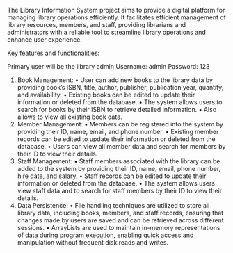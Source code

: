 The Library Information System project aims to provide a digital platform for managing library operations efficiently. It facilitates efficient management of library resources, members, and staff, providing librarians and administrators with a reliable tool to streamline library operations and enhance user experience. 

Key features and functionalities:

Primary user will be the library admin 
	Username: admin
	Password: 123
1.	Book Management:
•	User can add new books to the library data by providing book’s ISBN, title, author, publisher, publication year, quantity, and availability.
•	Existing books can be edited to update their information or deleted from the database.
•	The system allows users to search for books by their ISBN to retrieve detailed information.
•	Also allows to view all existing book data.
2.	Member Management:
•	Members can be registered into the system by providing their ID, name, email, and phone number.
•	Existing member records can be edited to update their information or deleted from the database.
•	Users can view all member data and search for members by their ID to view their details.
3.	Staff Management:
•	Staff members associated with the library can be added to the system by providing their ID, name, email, phone number, hire date, and salary.
•	Staff records can be edited to update their information or deleted from the database.
•	The system allows users view staff data and to search for staff members by their ID to view their details. 
4.	Data Persistence:
•	  File handling techniques are utilized to store all library data, including books, members, and staff records, ensuring that changes made by users are saved and can be retrieved across different sessions.
•	ArrayLists are used to maintain in-memory representations of data during program execution, enabling quick access and manipulation without frequent disk reads and writes.
